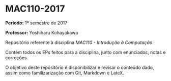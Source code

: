 # MAC110-2017
**Período:** 1º semestre de 2017

**Professor:** Yoshiharu Kohayakawa

Repositório referente à disciplina *MAC110 - Introdução à Computação*.

Contém todos os EPs feitos para a disciplina, junto com enunciados, notas e correções.

O objetivo deste repositório é disponibilizar e revisar o conteúdo dado, assim como familizarização com Git, Markdown e LateX.